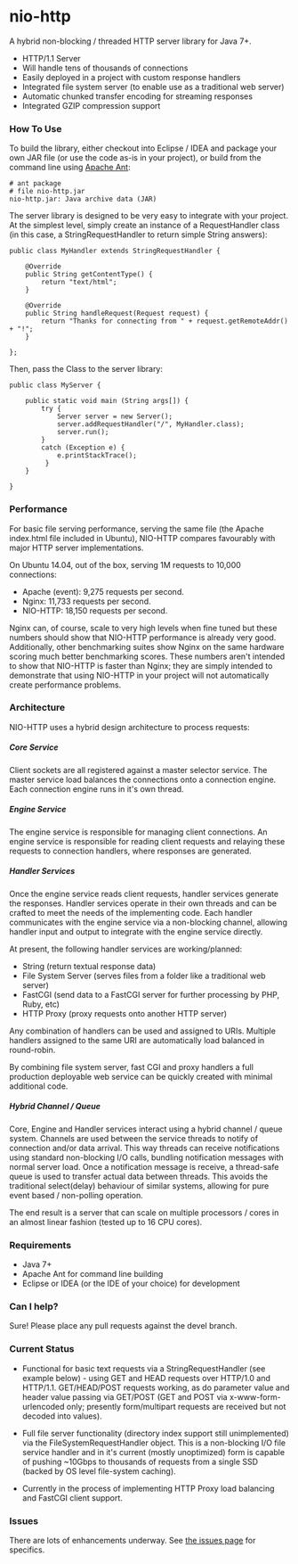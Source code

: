 nio-http
========

A hybrid non-blocking / threaded HTTP server library for Java 7+.

* HTTP/1.1 Server
* Will handle tens of thousands of connections
* Easily deployed in a project with custom response handlers
* Integrated file system server (to enable use as a traditional web server)
* Automatic chunked transfer encoding for streaming responses
* Integrated GZIP compression support

### How To Use

To build the library, either checkout into Eclipse / IDEA and package your own JAR file (or use the code as-is in your project), or build from the command line using [Apache Ant](http://ant.apache.org):

	# ant package
	# file nio-http.jar 
	nio-http.jar: Java archive data (JAR)

The server library is designed to be very easy to integrate with your project. At the simplest level, simply create an instance of a RequestHandler class (in this case, a StringRequestHandler to return simple String answers):

	public class MyHandler extends StringRequestHandler {
	
		@Override
		public String getContentType() {
			return "text/html";
		}

		@Override
		public String handleRequest(Request request) {				
			return "Thanks for connecting from " + request.getRemoteAddr() + "!";			
		}
			
	};	
	
Then, pass the Class to the server library:	
	
	public class MyServer {
		
	    public static void main (String args[]) {		
            try {
                Server server = new Server();
                server.addRequestHandler("/", MyHandler.class);                
                server.run();
            }
            catch (Exception e) {
                e.printStackTrace();
             }
        }
        
    }

### Performance

For basic file serving performance, serving the same file (the Apache index.html file included in Ubuntu), NIO-HTTP compares favourably with major HTTP server implementations.

On Ubuntu 14.04, out of the box, serving 1M requests to 10,000 connections:

* Apache (event): 9,275 requests per second.
* Nginx: 11,733 requests per second.
* NIO-HTTP: 18,150 requests per second.

Nginx can, of course, scale to very high levels when fine tuned but these numbers should show that NIO-HTTP performance is already very good. Additionally, other benchmarking suites show Nginx on the same hardware scoring much better benchmarking scores. These numbers aren't intended to show that NIO-HTTP is faster than Nginx; they are simply intended to demonstrate that using NIO-HTTP in your project will not automatically create performance problems.

### Architecture

NIO-HTTP uses a hybrid design architecture to process requests:

##### Core Service
Client sockets are all registered against a master selector service. The master service load balances the connections onto a connection engine. Each connection engine runs in it's own thread.

##### Engine Service
The engine service is responsible for managing client connections. An engine service is responsible for reading client requests and relaying these requests to connection handlers, where responses are generated. 

##### Handler Services
Once the engine service reads client requests, handler services generate the responses. Handler services operate in their own threads and can be crafted to meet the needs of the implementing code. Each handler communicates with the engine service via a non-blocking channel, allowing handler input and output to integrate with the engine service directly.

At present, the following handler services are working/planned: 

* String (return textual response data)
* File System Server (serves files from a folder like a traditional web server)
* FastCGI (send data to a FastCGI server for further processing by PHP, Ruby, etc)
* HTTP Proxy (proxy requests onto another HTTP server)

Any combination of handlers can be used and assigned to URIs. Multiple handlers assigned to the same URI are automatically load balanced in round-robin.

By combining file system server, fast CGI and proxy handlers a full production deployable web service can be quickly created with minimal additional code.

##### Hybrid Channel / Queue
Core, Engine and Handler services interact using a hybrid channel / queue system. Channels are used between the service threads to notify of connection and/or data arrival. This way threads can receive notifications using standard non-blocking I/O calls, bundling notification messages with normal server load. Once a notification message is receive, a thread-safe queue is used to transfer actual data between threads. This avoids the traditional select(delay) behaviour of similar systems, allowing for pure event based / non-polling operation.

The end result is a server that can scale on multiple processors / cores in an almost linear fashion (tested up to 16 CPU cores).

### Requirements

* Java 7+
* Apache Ant for command line building
* Eclipse or IDEA (or the IDE of your choice) for development 

### Can I help?

Sure! Please place any pull requests against the devel branch.

### Current Status

* Functional for basic text requests via a StringRequestHandler (see example below) - using GET and HEAD requests over HTTP/1.0 and HTTP/1.1. GET/HEAD/POST requests working, as do parameter value and header value passing via GET/POST (GET and POST via x-www-form-urlencoded only; presently form/multipart requests are received but not decoded into values).

* Full file server functionality (directory index support still unimplemented) via the FileSystemRequestHandler object. This is a non-blocking I/O file service handler and in it's current (mostly unoptimized) form is capable of pushing ~10Gbps to thousands of requests from a single SSD (backed by OS level file-system caching).

* Currently in the process of implementing HTTP Proxy load balancing and FastCGI client support.

### Issues

There are lots of enhancements underway. See [the issues page](https://github.com/simplepanda/nio-http/issues) for specifics.
